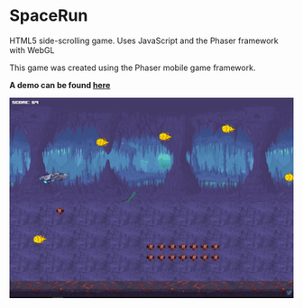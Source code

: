 # SpaceRun
HTML5 side-scrolling game. Uses JavaScript and the Phaser framework with WebGL

This game was created using the Phaser mobile game framework. 

**A demo can be found [here](gchat.co/phaser)**

![alt tag](https://raw.githubusercontent.com/caymanroe/SpaceRun/master/assets/images/screenshot.jpg)
